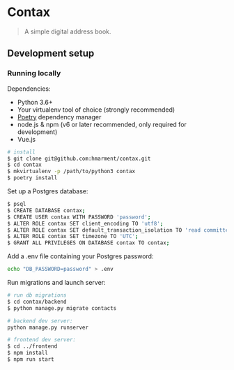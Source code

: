 # Contax
> A simple digital address book.

## Development setup

### Running locally

Dependencies:

- Python 3.6+
- Your virtualenv tool of choice (strongly recommended)
- [Poetry](https://poetry.eustace.io/docs/) dependency manager
- node.js & npm (v6 or later recommended, only required for development)
- Vue.js

```bash
# install
$ git clone git@github.com:hmarment/contax.git
$ cd contax
$ mkvirtualenv -p /path/to/python3 contax
$ poetry install
```

Set up a Postgres database:
```bash
$ psql
$ CREATE DATABASE contax;
$ CREATE USER contax WITH PASSWORD 'password';
$ ALTER ROLE contax SET client_encoding TO 'utf8';
$ ALTER ROLE contax SET default_transaction_isolation TO 'read committed';
$ ALTER ROLE contax SET timezone TO 'UTC';
$ GRANT ALL PRIVILEGES ON DATABASE contax TO contax;
```

Add a .env file containing your Postgres password:
```bash
echo "DB_PASSWORD=password" > .env
```

Run migrations and launch server:
```bash
# run db migrations
$ cd contax/backend
$ python manage.py migrate contacts

# backend dev server:
python manage.py runserver

# frontend dev server:
$ cd ../frontend
$ npm install
$ npm run start
```
